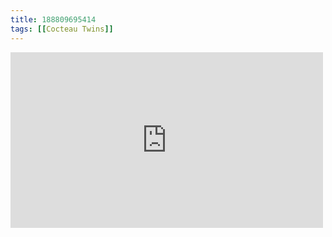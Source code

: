 ```yaml
---
title: 188809695414
tags: [[Cocteau Twins]]
---
```

<iframe allow="accelerometer; autoplay; clipboard-write; encrypted-media; gyroscope; picture-in-picture" allowfullscreen="" frameborder="0" height="281" id="youtube_iframe" src="https://www.youtube.com/embed/OKDwJOdq3zU?feature=oembed&amp;enablejsapi=1&amp;origin=https://safe.txmblr.com&amp;wmode=opaque" width="500"></iframe>